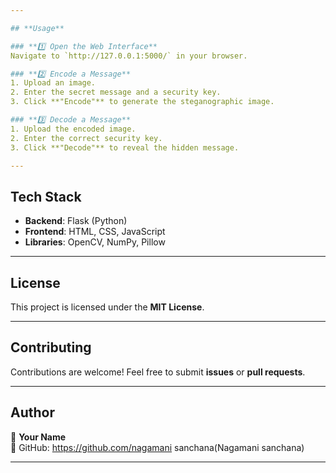 ```yaml
---

## **Usage**  

### **1️⃣ Open the Web Interface**  
Navigate to `http://127.0.0.1:5000/` in your browser.  

### **2️⃣ Encode a Message**  
1. Upload an image.  
2. Enter the secret message and a security key.  
3. Click **"Encode"** to generate the steganographic image.  

### **3️⃣ Decode a Message**  
1. Upload the encoded image.  
2. Enter the correct security key.  
3. Click **"Decode"** to reveal the hidden message.  

---
```


## **Tech Stack**  

- **Backend**: Flask (Python)  
- **Frontend**: HTML, CSS, JavaScript  
- **Libraries**: OpenCV, NumPy, Pillow  

---

## **License**  

This project is licensed under the **MIT License**.  

---

## **Contributing**  

Contributions are welcome! Feel free to submit **issues** or **pull requests**.  

---

## **Author**  

👤 **Your Name**  
🔗 GitHub: https://github.com/nagamani sanchana(Nagamani sanchana)

---

